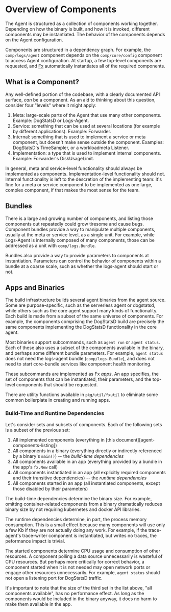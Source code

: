 # Overview of Components

The Agent is structured as a collection of components working together. Depending on how the binary is built, and how it is invoked, different components may be instantiated. The behavior of the components depends on the Agent configuration.

Components are structured in a dependency graph. For example, the `comp/logs/agent` component depends on the `comp/core/config` component to access Agent configuration. At startup, a few top-level components are requested, and [Fx](fx.md) automatically instantiates all of the required components.

## What is a Component?

Any well-defined portion of the codebase, with a clearly documented API surface, _can_ be a component. As an aid to thinking about this question, consider four "levels" where it might apply:

1. Meta: large-scale parts of the Agent that use many other components. Example: DogStatsD or Logs-Agent.
2. Service: something that can be used at several locations (for example by different applications). Example: Forwarder.
3. Internal: something that is used to implement a service or meta component, but doesn't make sense outside the component. Examples: DogStatsD's TimeSampler, or a workloadmeta Listener.
4. Implementation: a type that is used to implement internal components. Example: Forwarder's DiskUsageLimit.

In general, meta and service-level functionality should always be implemented as components. Implementation-level functionality should not. Internal functionality is left to the descretion of the implementing team: it's fine for a meta or service component to be implemented as one large, complex component, if that makes the most sense for the team.

## Bundles

There is a large and growing number of components, and listing those components out repeatedly could grow tiresome and cause bugs. Component bundles provide a way to manipulate multiple components, usually at the meta or service level, as a single unit. For example, while Logs-Agent is internally composed of many components, those can be addressed as a unit with `comp/logs.Bundle`.

Bundles also provide a way to provide parameters to components at instantiation. Parameters can control the behavior of components within a bundle at a coarse scale, such as whether the logs-agent should start or not.

## Apps and Binaries

The build infrastructure builds several agent binaries from the agent source. Some are purpose-specific, such as the serverless agent or dogstatsd, while others such as the core agent support many kinds of functionality. Each build is made from a subset of the same universe of components. For example, the components comprising the DogStatsD build are precisely the same components implementing the DogStatsD functionality in the core agent.

Most binaries support subcommands, such as `agent run` or `agent status`. Each of these also uses a subset of the components available in the binary, and perhaps some different bundle parameters. For example, `agent status` does not need the logs-agent bundle (`comp/logs.Bundle`), and does not need to start core-bundle services like component health monitoring.

These subcommands are implemented as Fx _apps_. An app specifies, the set of components that can be instantiated, their parameters, and the top-level components that should be requested.

There are utility functions available in `pkg/util/fxutil` to eliminate some common boilerplate in creating and running apps.

### Build-Time and Runtime Dependencies

Let's consider sets and subsets of components. Each of the following sets is a subset of the previous set:

1. All implemented components (everything in [this document][agent-components-listing])
1. All components in a binary (everything directly or indirectly referenced by a binary's `main()`) -- the _build-time dependencies_
1. All components available in an app (everything provided by a bundle in the app's `fx.New` call)
1. All components instantiated in an app (all explicitly required components and their transitive dependencies) -- the _runtime dependencies_
1. All components started in an app (all instantiated components, except those disabled by their parameters)

The build-time dependencies determine the binary size. For example, omitting container-related components from a binary dramatically reduces binary size by not requiring kubernetes and docker API libraries.

The runtime dependencies determine, in part, the process memory consumption. This is a small effect because many components will use only a few Kb if they are not actually doing any work. For example, if the trace-agent's trace-writer component is instantiated, but writes no traces, the peformance impact is trivial.

The started components determine CPU usage and consumption of other resources. A component polling a data source unnecessarily is wasteful of CPU resources. But perhaps more critically for correct behavior, a component started when it is not needed may open network ports or engage other resources unnecessarily. For example, `agent status` should not open a listening port for DogStatsD traffic.

It's important to note that the size of the third set in the list above, "all components available", has no performance effect. As long as the components would be included in the binary anyway, it does no harm to make them available in the app.
